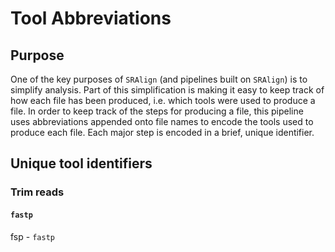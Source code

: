 # Tool Abbreviations

## Purpose

One of the key purposes of `SRAlign` (and pipelines built on `SRAlign`) is to simplify analysis.
Part of this simplification is making it easy to keep track of how each file has been produced, i.e. which tools were used to produce a file. 
In order to keep track of the steps for producing a file, this pipeline uses abbreviations appended onto file names to encode the tools used to produce each file.
Each major step is encoded in a brief, unique identifier.

## Unique tool identifiers

### Trim reads

#### `fastp`

fsp - `fastp`
